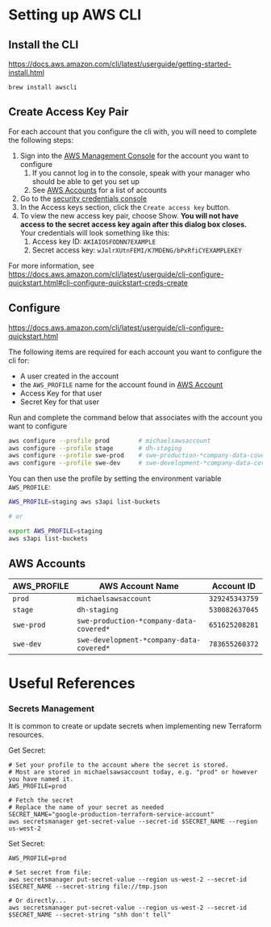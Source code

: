 # Setting up AWS CLI

## Install the CLI

https://docs.aws.amazon.com/cli/latest/userguide/getting-started-install.html

```
brew install awscli
```

## Create Access Key Pair

For each account that you configure the cli with, you will need to complete the following steps:

1. Sign into the [AWS Management Console](https://console.aws.amazon.com) for the account you want to configure
   1. If you cannot log in to the console, speak with your manager who should be able to get you set up
   2. See [AWS Accounts](#aws-accounts) for a list of accounts
2. Go to the [security credentials console](https://console.aws.amazon.com/iam/home#/security_credentials)
3. In the Access keys section, click the `Create access key` button.
4. To view the new access key pair, choose Show. **You will not have access to the secret access key again after this dialog box closes.** Your credentials will look something like this:
   1. Access key ID: `AKIAIOSFODNN7EXAMPLE`
   2. Secret access key: `wJalrXUtnFEMI/K7MDENG/bPxRfiCYEXAMPLEKEY`

For more information, see https://docs.aws.amazon.com/cli/latest/userguide/cli-configure-quickstart.html#cli-configure-quickstart-creds-create

## Configure

https://docs.aws.amazon.com/cli/latest/userguide/cli-configure-quickstart.html

The following items are required for each account you want to configure the cli for:

- A user created in the account
- the `AWS_PROFILE` name for the account found in [AWS Account](#aws-accounts)
- Access Key for that user
- Secret Key for that user

Run and complete the command below that associates with the account you want to configure

```bash
aws configure --profile prod        # michaelsawsaccount
aws configure --profile stage       # dh-staging
aws configure --profile swe-prod    # swe-production-*company-data-covered*
aws configure --profile swe-dev     # swe-development-*company-data-covered*
```

You can then use the profile by setting the environment variable `AWS_PROFILE`:

```bash
AWS_PROFILE=staging aws s3api list-buckets

# or

export AWS_PROFILE=staging
aws s3api list-buckets
```

## AWS Accounts

| AWS_PROFILE | AWS Account Name                         | Account ID     |
| ----------- | ---------------------------------------- | -------------- |
| `prod`      | `michaelsawsaccount`                     | `329245343759` |
| `stage`     | `dh-staging`                             | `530082637045` |
| `swe-prod`  | `swe-production-*company-data-covered*`  | `651625208281` |
| `swe-dev`   | `swe-development-*company-data-covered*` | `783655260372` |

# Useful References

### Secrets Management

It is common to create or update secrets when implementing new Terraform resources.

Get Secret:

```
# Set your profile to the account where the secret is stored.
# Most are stored in michaelsawsaccount today, e.g. "prod" or however you have named it.
AWS_PROFILE=prod

# Fetch the secret
# Replace the name of your secret as needed
SECRET_NAME="google-production-terraform-service-account"
aws secretsmanager get-secret-value --secret-id $SECRET_NAME --region us-west-2
```

Set Secret:

```
AWS_PROFILE=prod

# Set secret from file:
aws secretsmanager put-secret-value --region us-west-2 --secret-id $SECRET_NAME --secret-string file://tmp.json

# Or directly...
aws secretsmanager put-secret-value --region us-west-2 --secret-id $SECRET_NAME --secret-string "shh don't tell"
```
